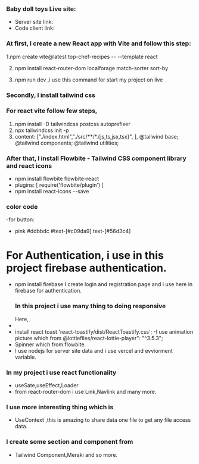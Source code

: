 ### Baby doll toys Live site:

- Server site link:
- Code client link:

### At first, I create a new React app with Vite and follow this step:

1.npm create vite@latest top-chef-recipes -- --template react

2. npm install react-router-dom localforage match-sorter sort-by

3. npm run dev ,i use this command for start my project on live

### Secondly, I install tailwind css

### For react vite follow few steps,

1.  npm install -D tailwindcss postcss autoprefixer
2.  npx tailwindcss init -p
3.  content: ["./index.html","./src/**/*.{js,ts,jsx,tsx}", ],
    @tailwind base;
    @tailwind components;
    @tailwind utilities;

### After that, I install Flowbite - Tailwind CSS component library and react icons

- npm install flowbite flowbite-react
- plugins: [
  require('flowbite/plugin')
  ]
- npm install react-icons --save

### color code

-for button:

- pink #ddbbdc #text-[#c09da9] text-[#56d3c4]

# For Authentication, i use in this project firebase authentication.

- npm install firebase
  I create login and registration page and i use here in firebase for authentication.
  ### In this project i use many thing to doing responsive
  Here,
-
- install react toast 'react-toastify/dist/ReactToastify.css';
  -I use animation picture which from @lottiefiles/react-lottie-player": "^3.5.3";
- Spinner which from flowbite.
- I use nodejs for server site data and i use vercel and evviorment variable.

### In my project i use react functionality

- useSate,useEffect,Loader
- from react-router-dom i use Link,Navlink and many more.

### I use more interesting thing which is

- UseContext ,this is amazing to share data one file to get any file access data.

### I create some section and component from

- Tailwind Component,Meraki and so more.
